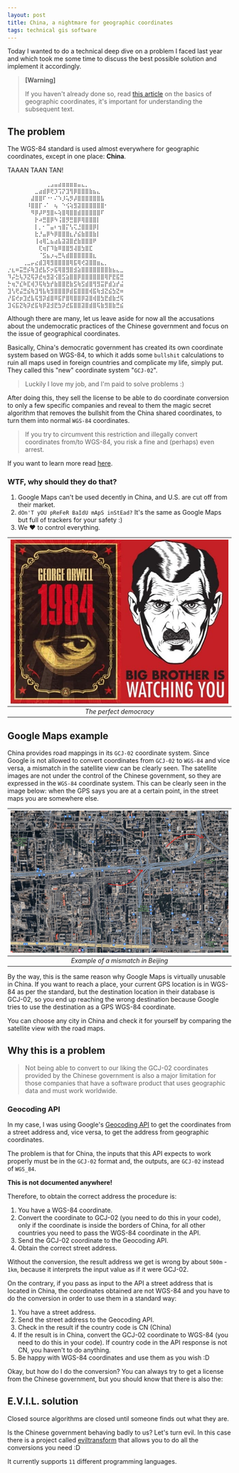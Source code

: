 ```yaml
---
layout: post
title: China, a nightmare for geographic coordinates
tags: technical gis software
---
```


Today I wanted to do a technical deep dive on a problem I faced last year and which took me some time to discuss the best possible solution and implement it accordingly.

> **[Warning]**
>
> If you haven't already done so, read [this article](/blog/2024-02/gps-coordinates) on the basics of geographic coordinates, it's important for understanding the subsequent text.

## The problem

The WGS-84 standard is used almost everywhere for geographic coordinates, except in one place: **China**.

TAAAN TAAN TAN!
```
⠀⠀⠀⠀⠀⠀⠀⠀⠀⠀⢀⣠⣤⣴⣶⣶⣶⣶⣤⣄⡀⠀⠀⠀⠀⠀⠀⠀⠀⠀
⠀⠀⠀⠀⠀⠀⠀⣀⣴⣾⡿⢟⡹⢩⡝⣹⢻⡿⣿⣿⣿⣷⣦⣄⠀⠀⠀⠀⠀⠀
⠀⠀⠀⠀⠀⠀⣼⣿⣿⠏⠐⠂⠌⠱⡸⢥⡻⡼⣿⣿⣿⣿⣿⣿⣧⠀⠀⠀⠀⠀
⠀⠀⠀⠀⠀⠸⣿⣿⡏⠠⠁⠀⢦⠀⠑⢪⢵⣻⣽⣿⣿⣿⣿⣿⣿⠂⠀⠀⠀⠀
⠀⠀⠀⠀⠀⠀⠻⡿⡼⠟⣻⣿⠦⢵⣿⢿⣿⣿⣾⣿⣿⣿⣿⣿⠏⠀⠀⠀⠀⠀
⠀⠀⠀⠀⠀⠀⠀⡗⠴⣛⣿⡿⠳⢨⣿⡻⣛⣿⡿⢿⣿⣿⣿⡇⠀⠀⠀⠀⠀⠀
⠀⠀⠀⠀⠀⠀⠀⡇⡀⠂⠉⣤⠆⢲⣿⡍⢣⢍⣘⣿⣿⣿⡿⡇⠀⠀⠀⠀⠀⠀
⠀⠀⠀⠀⠀⠀⠀⣗⡘⣤⡿⠳⡿⣿⣿⣿⣆⡜⣮⣷⣿⣿⣷⡇⠀⠀⠀⠀⠀⠀
⠀⠀⠀⠀⠀⠀⠀⢸⢴⢿⣁⣦⣴⣧⣽⣽⣿⣞⣷⣿⣿⣿⠟⠀⠀⠀⠀⠀⠀⠀
⠀⠀⠀⠀⠀⠀⠀⠀⢏⢶⡏⠹⣷⠿⣿⣿⣻⢼⣿⣳⣿⣏⠀⠀⠀⠀⠀⠀⠀⠀
⠀⠀⠀⠀⠀⠀⠀⠀⠈⣫⣦⡰⢤⣛⢧⣾⣿⣿⣿⣿⣿⣿⣆⠀⠀⠀⠀⠀⠀⠀
⠀⠀⠀⠀⢀⣀⡤⣔⣾⣹⢿⣻⣿⣿⣿⣿⢿⣯⢿⢞⣽⣿⣿⣶⣄⡀⠀⠀⠀⠀
⡐⣆⠶⣭⣛⡮⢷⣹⣞⣧⡫⡲⣯⢿⣿⣻⣿⣺⣵⣿⣿⣿⣿⣿⣿⣿⣷⣦⣄⣀
⠹⡬⣓⢧⡹⣝⢯⡽⣞⢶⣻⣽⢪⣿⣫⣵⣿⣿⡿⣿⣿⣿⣿⣿⣿⢿⡟⣟⣯⣛
⡓⢶⡙⣎⠷⣏⢾⡹⢯⢷⣳⡞⣷⣿⣿⣟⣷⣫⢷⣫⣾⣿⢻⣻⣭⡟⣾⣱⡞⣬
⣹⢣⢟⣬⣛⣮⢷⣹⢻⣧⢷⣻⣿⣿⣿⡿⣾⣯⣿⣿⣿⢾⣯⢷⣺⣝⣮⣳⣝⠶
⡜⣯⢞⡶⣹⣞⣧⢯⣻⡽⣾⣿⠿⣯⡟⣿⢿⣿⣿⡿⣽⣿⢾⣿⣳⣟⣾⣷⣚⢯
⣹⢮⣯⣝⢷⡽⣞⣯⢷⡿⣽⣺⣟⣳⡽⣞⣯⣿⣿⣽⣿⣾⣿⢯⣷⣻⣿⣷⣛⣮
```

Although there are many, let us leave aside for now all the accusations about the undemocratic practices of the Chinese government and focus on the issue of geographical coordinates.

Basically, China's democratic government has created its own coordinate system based on WGS-84, to which it adds some `bullshit` calculations to ruin all maps used in foreign countries and complicate my life, simply put.
They called this "new" coordinate system "`GCJ-02`".

> Luckily I love my job, and I'm paid to solve problems :)

After doing this, they sell the license to be able to do coordinate conversion to only a few specific companies and reveal to them the magic secret algorithm that removes the bullshit from the China shared coordinates, to turn them into normal `WGS-84` coordinates.

> If you try to circumvent this restriction and illegally convert coordinates from/to WGS-84, you risk a fine and (perhaps) even arrest.

If you want to learn more read [here](https://en.wikipedia.org/wiki/Restrictions_on_geographic_data_in_China).

### WTF, why should they do that?

1. Google Maps can't be used decently in China, and U.S. are cut off from their market.
2. `dOn'T yOU pReFeR BaIdU mApS inStEad?` It's the same as Google Maps but full of trackers for your safety :)
3. We ♥ to control everything.

| ![1984](/assets/img/blog/2024-02-19-gps-coordinates/1984.jpg) | 
|:--:| 
| *The perfect democracy* |

## Google Maps example

China provides road mappings in its `GCJ-02` coordinate system.
Since Google is not allowed to convert coordinates from `GCJ-02` to `WGS-84` and vice versa, a mismatch in the satellite view can be clearly seen.
The satellite images are not under the control of the Chinese government, so they are expressed in the `WGS-84` coordinate system.
This can be clearly seen in the image below: when the GPS says you are at a certain point, in the street maps you are somewhere else.

| ![Location mismatch](/assets/img/blog/2024-03-18-china-coordinates-problem/google-maps.jpg) | 
|:--:| 
| *Example of a mismatch in Beijing* |

By the way, this is the same reason why Google Maps is virtually unusable in China.
If you want to reach a place, your current GPS location is in WGS-84 as per the standard, but the destination location in their database is GCJ-02, so you end up reaching the wrong destination because Google tries to use the destination as a GPS WGS-84 coordinate.

You can choose any city in China and check it for yourself by comparing the satellite view with the road maps.

## Why this is a problem
> Not being able to convert to our liking the GCJ-02 coordinates provided by the Chinese government is also a major limitation for those companies that have a software product that uses geographic data and must work worldwide.

### Geocoding API
In my case, I was using Google's [Geocoding API](https://developers.google.com/maps/documentation/geocoding/overview) to get the coordinates from a street address and, vice versa, to get the address from geographic coordinates.

The problem is that for China, the inputs that this API expects to work properly must be in the `GCJ-02` format and, the outputs, are `GCJ-02` instead of `WGS_84`.

**This is not documented anywhere!**

Therefore, to obtain the correct address the procedure is:
1. You have a WGS-84 coordinate.
2. Convert the coordinate to GCJ-02 (you need to do this in your code), only if the coordinate is inside the borders of China, for all other countries you need to pass the WGS-84 coordinate in the API.
3. Send the GCJ-02 coordinate to the Geocoding API.
4. Obtain the correct street address.

Without the conversion, the result address we get is wrong by about `500m` - `1km`, because it interprets the input value as if it were GCJ-02.

On the contrary, if you pass as input to the API a street address that is located in China, the coordinates obtained are not WGS-84 and you have to do the conversion in order to use them in a standard way:
1. You have a street address.
2. Send the street address to the Geocoding API.
3. Check in the result if the country code is CN (China)
4. If the result is in China, convert the GCJ-02 coordinate to WGS-84 (you need to do this in your code). If country code in the API response is not CN, you haven't to do anything.
5. Be happy with WGS-84 coordinates and use them as you wish :D

Okay, but how do I do the conversion?
You can always try to get a license from the Chinese government, but you should know that there is also the:

## E.V.I.L. solution
Closed source algorithms are closed until someone finds out what they are.

Is the Chinese government behaving badly to us? Let's turn evil.
In this case there is a project called [eviltransform](https://github.com/googollee/eviltransform) that allows you to do all the conversions you need :D

It currently supports `11` different programming languages.
